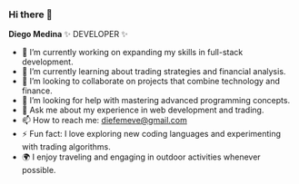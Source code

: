 ### Hi there 👋

**Diego Medina** ✨ DEVELOPER ✨

- 🔭 I’m currently working on expanding my skills in full-stack development.
- 🌱 I’m currently learning about trading strategies and financial analysis.
- 👯 I’m looking to collaborate on projects that combine technology and finance.
- 🤔 I’m looking for help with mastering advanced programming concepts.
- 💬 Ask me about my experience in web development and trading.
- 📫 How to reach me: diefemeve@gmail.com
- ⚡ Fun fact: I love exploring new coding languages and experimenting with trading algorithms.
- 🌍 I enjoy traveling and engaging in outdoor activities whenever possible.

